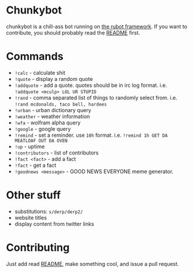 Chunkybot
=========

chunkybot is a chill-ass bot running on [the rubot framework](http://github.com/thorncp/rubot). If you want to contribute,
you should probably read the [README](https://github.com/thorncp/rubot/blob/master/README.md) first.

Commands
========

- `!calc` - calculate shit
- `!quote` - display a random quote
- `!addquote` - add a quote. quotes should be in irc log format. i.e. `!addquote <mculp> LOL UR STUPID`
- `!rand` - comma separated list of things to randomly select from. i.e. `!rand mcdonalds, taco bell, hardees`
- `!urban` - urban dictionary query
- `!weather` - weather information
- `!wfa` - wolfram alpha query
- `!google` - google query
- `!remind` - set a reminder. use `10h` format. i.e. `!remind 1h GET DA MEATLOAF OUT DA OVEN`
- `!up` - uptime
- `!contributors` - list of contributors
- `!fact <fact>` - add a fact
- `!fact` - get a fact
- `!goodnews <message>` - GOOD NEWS EVERYONE meme generator.



Other stuff
===========

- substitutions: `s/derp/derp2/`
- website titles
- display content from twitter links

Contributing
============

Just add read [README](https://github.com/thorncp/rubot/blob/master/README.md), make something cool, and issue a pull request.
                  
